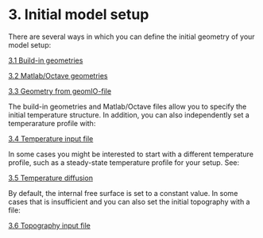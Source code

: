 # 3. Initial model setup

There are several ways in which you can define the initial geometry of your model setup:

[3.1 Build-in geometries](BuildinGeometries.md)

[3.2 Matlab/Octave geometries](GenerateModelSetup_MATLAB.md) 

[3.3 Geometry from geomIO-file](PolygonGeometry.md)

The build-in geometries and Matlab/Octave files allow you to specify the initial temperature structure. 
In addition, you can also independently set a temperarature profile with: 

[3.4 Temperature input file](TempInputFile.md)

In some cases you might be interested to start with a different temperature profile, such as a steady-state temperature profile for your setup. 
See:

[3.5 Temperature diffusion](TempDiffusion.md)

By default, the internal free surface is set to a constant value. 
In some cases that is insufficient and you can also set the initial topography with a file: 

[3.6 Topography input file](TopoFile.md)